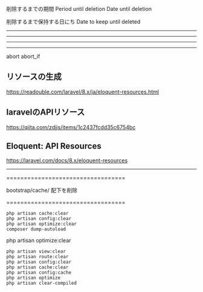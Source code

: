 削除するまでの期間
Period until deletion
Date until deletion

削除するまで保持する日にち
Date to keep until deleted

________________________________________________________________________________
________________________________________________________________________________
________________________________________________________________________________
________________________________________________________________________________


abort
abort_if

## リソースの生成
https://readouble.com/laravel/8.x/ja/eloquent-resources.html


## laravelのAPIリソース
https://qiita.com/zdjjs/items/1c2437fcdd35c6754bc


## Eloquent: API Resources
https://laravel.com/docs/8.x/eloquent-resources



_____________________________________________________________________________


==================================

bootstrap/cache/ 配下を削除

==================================

```
php artisan cache:clear
php artisan config:clear
php artisan optimize:clear
composer dump-autoload
```

php artisan optimize:clear
```
php artisan view:clear
php artisan route:clear
php artisan config:clear
php artisan cache:clear
php artisan config:cache
php artisan optimize
php artisan clear-compiled
```

